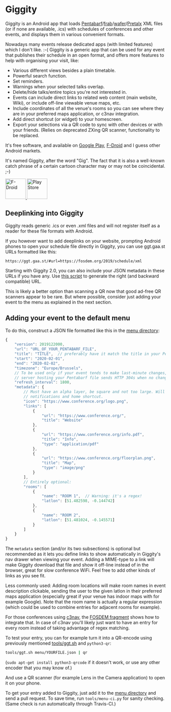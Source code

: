 # Giggity

Giggity is an Android app that loads
[Pentabarf](https://github.com/nevs/pentabarf)/[frab](https://github.com/frab/frab)/[wafer](https://github.com/CTPUG/wafer)/[Pretalx](https://github.com/pretalx/pretalx)
XML files (or if none are available, .ics) with schedules of conferences
and other events, and displays them in various convenient formats.

Nowadays many events release dedicated apps (with limited features) which I
don't like. :-( Giggity is a generic app that can be used for any event that
publishes their schedule in an open format, and offers more features to help
with organising your visit, like:

 * Various different views besides a plain timetable.
 * Powerful search function.
 * Set reminders.
 * Warnings when your selected talks overlap.
 * Delete/hide talks/entire topics you're not interested in.
 * Events can include direct links to related web content (main website,
   Wiki), or include off-line viewable venue maps, etc.
 * Include coordinates of all the venue's rooms so you can see where
   they are in your preferred maps application, or c3nav integration.
 * Add direct shortcut (or widget) to your homescreen.
 * Export your selections via a QR code to sync with other devices or with your
   friends. (Relies on deprecated ZXing QR scanner, functionality to be
   replaced.

It's free software, and available on [Google
Play](https://play.google.com/store/apps/details?id=net.gaast.giggity&hl=en),
[F-Droid](https://f-droid.org/repository/browse/?fdid=net.gaast.giggity)
and I guess other Android markets.

It's named Giggity, after the word "Gig". The fact that it is also a
well-known catch phrase of a certain cartoon character may or may not be
coincidental. ;-)

<a href="https://f-droid.org/app/net.gaast.giggity">
<img src="https://f-droid.org/badge/get-it-on.png" height="64" alt="F-Droid">
</a>
<a href="https://play.google.com/store/apps/details?id=net.gaast.giggity">
<img src="https://play.google.com/intl/en_gb/badges/images/generic/en_badge_web_generic.png" height="64" alt="Play Store">
</a>

## Deeplinking into Giggity

Giggity reads generic .ics or even .xml files and will not register
itself as a reader for these file formats with Android.

If you however want to add deeplinks on your website, prompting Android
phones to open your schedule file directly in Giggity, you can use
ggt.gaa.st URLs formatted like this:

```
https://ggt.gaa.st/#url=https://fosdem.org/2019/schedule/xml
```

Starting with Giggity 2.0, you can also include your JSON metadata in these
URLs if you have any. Use [this script](tools/ggt.sh) to generate the
right (and backward compatible) URL.

This is likely a better option than scanning a QR now that good ad-free
QR scanners appear to be rare. But where possible, consider just adding
your event to the menu as explained in the next section.

## Adding your event to the default menu

To do this, construct a JSON file formatted like this in the [menu directory](menu):

```js
{
	"version": 2019122000,
	"url": "URL_OF_YOUR_PENTABARF_FILE",
	"title": "TITLE",  // preferably have it match the title in your Pentabarf
	"start": "2020-02-01",
	"end": "2020-02-02",
	"timezone": "Europe/Brussels",
	// To be used only if your event tends to make last-minute changes, and allowed only if the
	// server hosting your Pentabarf file sends HTTP 304s when no changes are made:
	"refresh_interval": 1800,
	"metadata": {
		// Must have an alpha layer, be square and not too large. Will be used for
		// notifications and home shortcut.
		"icon": "https://www.conference.org/logo.png",
		"links": [
			{
				"url": "https://www.conference.org/",
				"title": "Website"
			},
			{
				"url": "https://www.conference.org/info.pdf",
				"title": "Info",
				"type": "application/pdf"
			},
			{
				"url": "https://www.conference.org/floorplan.png",
				"title": "Map",
				"type": "image/png"
			}
		],
		// Entirely optional:
		"rooms": [
			{
				"name": "ROOM 1",  // Warning: it's a regex!
				"latlon": [51.482598, -0.144742]
			},
			{
				"name": "ROOM 2",
				"latlon": [51.481024, -0.145571]
			}
		]
	}
}
```

The `metadata` section (and/or its two subsections) is optional but
recommended as it lets you define links to show automatically in
Giggity's nav drawer when viewing your event. Adding a MIME-type to a
link will make Giggity download that file and show it off-line instead
of in the browser, great for slow conference WiFi. Feel free to add other
kinds of links as you see fit.

Less commonly used: Adding room locations will make room names in event
description clickable, sending the user to the given latlon in their
preferred maps application (especially great if your venue has indoor
maps with for example Google). Note that the room name is actually a
regular expression (which could be used to combine entries for adjacent
rooms for example).

For those conferences using [c3nav](https://github.com/c3nav/c3nav), the
[FOSDEM fragment](menu/fosdem_2019.json) shows how to integrate that.
In case of c3nav you'll likely just want to have an entry for every
room instead of taking advantage of regex matching.

To test your entry, you can for example turn it into a QR-encode
using previously mentioned [tools/ggt.sh](tools/ggt.sh) and `python3-qr`:

```sh
tools/ggt.sh menu/YOURFILE.json | qr
```

(`sudo apt-get install python3-qrcode` if it doesn't work, or use any other
encoder that you may know of.)

And use a QR scanner (for example Lens in the Camera application) to open it
on your phone.

To get your entry added to Giggity, just add it to the [menu directory](menu) and
send a pull request. To save time, run `tools/menu-ci.py` for sanity checking. 
(Same check is run automatically through Travis-CI.)
